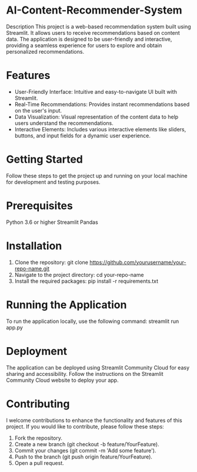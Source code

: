 # AI-Content-Recommender-System
Description This project is a web-based recommendation system built using Streamlit. It allows users to receive recommendations based on content data. The application is designed to be user-friendly and interactive, providing a seamless experience for users to explore and obtain personalized recommendations.
# Features
- User-Friendly Interface: Intuitive and easy-to-navigate UI built with Streamlit.
- Real-Time Recommendations: Provides instant recommendations based on the user's input.
- Data Visualization: Visual representation of the content data to help users understand the recommendations.
- Interactive Elements: Includes various interactive elements like sliders, buttons, and input fields for a dynamic user experience.
# Getting Started
Follow these steps to get the project up and running on your local machine for development and testing purposes.
# Prerequisites
Python 3.6 or higher
Streamlit
Pandas
# Installation
1. Clone the repository: git clone https://github.com/yourusername/your-repo-name.git 
2. Navigate to the project directory: cd your-repo-name
3. Install the required packages: pip install -r requirements.txt
# Running the Application
To run the application locally, use the following command: streamlit run app.py
# Deployment
The application can be deployed using Streamlit Community Cloud for easy sharing and accessibility. Follow the instructions on the Streamlit Community Cloud website to deploy your app.
# Contributing
I welcome contributions to enhance the functionality and features of this project. If you would like to contribute, please follow these steps:
1. Fork the repository.
2. Create a new branch (git checkout -b feature/YourFeature).
3. Commit your changes (git commit -m 'Add some feature').
4. Push to the branch (git push origin feature/YourFeature).
5. Open a pull request.
